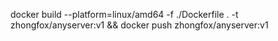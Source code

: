 docker build --platform=linux/amd64 -f ./Dockerfile . -t zhongfox/anyserver:v1 && docker push zhongfox/anyserver:v1